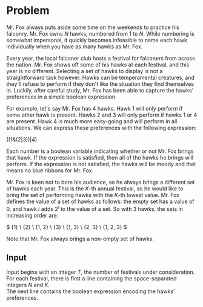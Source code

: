 # Problem

Mr. Fox always puts aside some time on the weekends to practice his falconry. Mr. Fox owns $N$ hawks, numbered from $1$ to $N$. While numbering is somewhat impersonal, it quickly becomes infeasible to name each hawk individually when you have as many hawks as Mr. Fox.

Every year, the local falconer club hosts a festival for falconers from across the nation. Mr. Fox shows off some of his hawks at each festival, and this year is no different. Selecting a set of hawks to display is not a straightforward task however. Hawks can be temperamental creatures, and they'll refuse to perform if they don't like the situation they find themselves in. Luckily, after careful study, Mr. Fox has been able to capture the hawks' preferences in a simple boolean expression.

For example, let's say Mr. Fox has $4$ hawks. Hawk $1$ will only perform if some other hawk is present. Hawks $2$ and $3$ will only perform if hawks $1$ or $4$ are present. Hawk $4$ is much more easy-going and will perform in all situations. We can express these preferences with the following expression:

$((1 \& (2 | 3)) | 4)$

Each number is a boolean variable indicating whether or not Mr. Fox brings that hawk. If the expression is satisfied, then all of the hawks he brings will perform. If the expression is not satisfied, the hawks will be moody and that means no blue ribbons for Mr. Fox.

Mr. Fox is keen not to bore his audience, so he always brings a different set of hawks each year. This is the $K$-th annual festival, so he would like to bring the set of performing hawks with the $K$-th lowest value. Mr. Fox defines the value of a set of hawks as follows: the empty set has a value of $0$, and hawk $i$ adds $2^i$ to the value of a set. So with $3$ hawks, the sets in increasing order are:

$
\{1\}     \\
\{2\}     \\
\{1, 2\}  \\
\{3\}     \\
\{1, 3\}  \\
\{2, 3\}  \\
\{1, 2, 3\}
$

Note that Mr. Fox always brings a non-empty set of hawks.

## Input

Input begins with an integer $T$, the number of festivals under consideration.  
For each festival, there is first a line containing the space-separated integers $N$ and $K$.  
The next line contains the boolean expression encoding the hawks' preferences.
